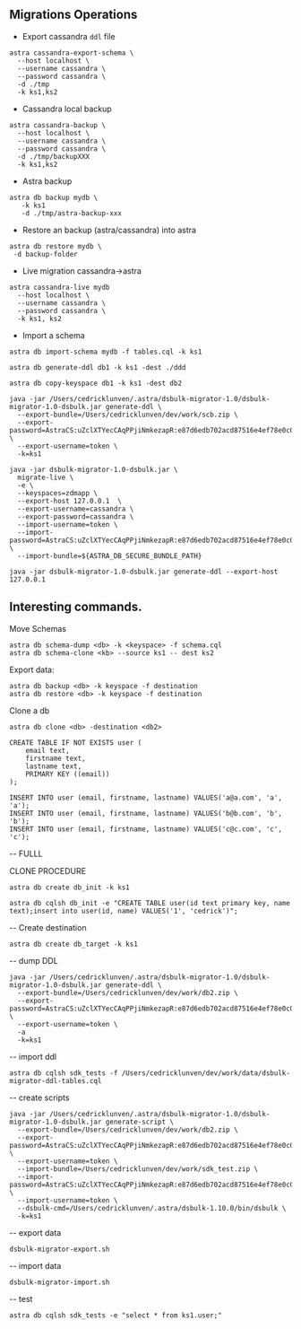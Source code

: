 ## Migrations Operations

- Export cassandra `ddl` file  

```
astra cassandra-export-schema \
  --host localhost \
  --username cassandra \
  --password cassandra \
  -d ./tmp
  -k ks1,ks2
```

- Cassandra local backup

```
astra cassandra-backup \
  --host localhost \
  --username cassandra \
  --password cassandra \
  -d ./tmp/backupXXX
  -k ks1,ks2
```

- Astra backup

```
astra db backup mydb \
   -k ks1
   -d ./tmp/astra-backup-xxx 
```

- Restore an backup (astra/cassandra) into astra

```
astra db restore mydb \ 
 -d backup-folder
```

- Live migration cassandra->astra

```
astra cassandra-live mydb
  --host localhost \
  --username cassandra \
  --password cassandra \
  -k ks1, ks2
```

- Import a schema
```
astra db import-schema mydb -f tables.cql -k ks1
```

```
astra db generate-ddl db1 -k ks1 -dest ./ddd  
```

```
astra db copy-keyspace db1 -k ks1 -dest db2  
```





```
java -jar /Users/cedricklunven/.astra/dsbulk-migrator-1.0/dsbulk-migrator-1.0-dsbulk.jar generate-ddl \
  --export-bundle=/Users/cedricklunven/dev/work/scb.zip \
  --export-password=AstraCS:uZclXTYecCAqPPjiNmkezapR:e87d6edb702acd87516e4ef78e0c0e515c32ab2c3529f5a3242688034149a0e4 \
  --export-username=token \
  -k=ks1
```

```
java -jar dsbulk-migrator-1.0-dsbulk.jar \
  migrate-live \
  -e \
  --keyspaces=zdmapp \
  --export-host 127.0.0.1  \
  --export-username=cassandra \
  --export-password=cassandra \
  --import-username=token \
  --import-password=AstraCS:uZclXTYecCAqPPjiNmkezapR:e87d6edb702acd87516e4ef78e0c0e515c32ab2c3529f5a3242688034149a0e4 \
  --import-bundle=${ASTRA_DB_SECURE_BUNDLE_PATH}
```

```
java -jar dsbulk-migrator-1.0-dsbulk.jar generate-ddl --export-host 127.0.0.1 
```

## Interesting commands.

Move Schemas
```
astra db schema-dump <db> -k <keyspace> -f schema.cql
astra db schema-clone <kb> --source ks1 -- dest ks2
```

Export data:
```
astra db backup <db> -k keyspace -f destination
astra db restore <db> -k keyspace -f destination
```

Clone a db
```
astra db clone <db> -destination <db2>
```

```
CREATE TABLE IF NOT EXISTS user (
    email text,
    firstname text,
    lastname text,
    PRIMARY KEY ((email))
);

INSERT INTO user (email, firstname, lastname) VALUES('a@a.com', 'a', 'a');
INSERT INTO user (email, firstname, lastname) VALUES('b@b.com', 'b', 'b');
INSERT INTO user (email, firstname, lastname) VALUES('c@c.com', 'c', 'c');
```

-- FULLL



CLONE PROCEDURE

```
astra db create db_init -k ks1
```

```
astra db cqlsh db_init -e "CREATE TABLE user(id text primary key, name text);insert into user(id, name) VALUES('1', 'cedrick')";
```

-- Create destination

```
astra db create db_target -k ks1
```

-- dump DDL

```
java -jar /Users/cedricklunven/.astra/dsbulk-migrator-1.0/dsbulk-migrator-1.0-dsbulk.jar generate-ddl \
  --export-bundle=/Users/cedricklunven/dev/work/db2.zip \
  --export-password=AstraCS:uZclXTYecCAqPPjiNmkezapR:e87d6edb702acd87516e4ef78e0c0e515c32ab2c3529f5a3242688034149a0e4 \
  --export-username=token \
  -a
  -k=ks1
```

-- import ddl

```
astra db cqlsh sdk_tests -f /Users/cedricklunven/dev/work/data/dsbulk-migrator-ddl-tables.cql
```

-- create scripts

```
java -jar /Users/cedricklunven/.astra/dsbulk-migrator-1.0/dsbulk-migrator-1.0-dsbulk.jar generate-script \
  --export-bundle=/Users/cedricklunven/dev/work/db2.zip \
  --export-password=AstraCS:uZclXTYecCAqPPjiNmkezapR:e87d6edb702acd87516e4ef78e0c0e515c32ab2c3529f5a3242688034149a0e4 \
  --export-username=token \
  --import-bundle=/Users/cedricklunven/dev/work/sdk_test.zip \
  --import-password=AstraCS:uZclXTYecCAqPPjiNmkezapR:e87d6edb702acd87516e4ef78e0c0e515c32ab2c3529f5a3242688034149a0e4 \
  --import-username=token \
  --dsbulk-cmd=/Users/cedricklunven/.astra/dsbulk-1.10.0/bin/dsbulk \
  -k=ks1
```

-- export data

```
dsbulk-migrator-export.sh
```

-- import data

```
dsbulk-migrator-import.sh
```

-- test

```
astra db cqlsh sdk_tests -e "select * from ks1.user;"
```





